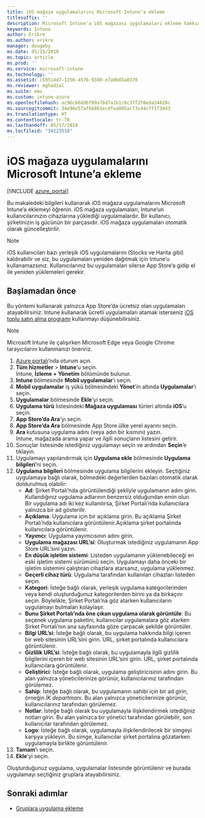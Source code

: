 ```yaml
---
title: iOS mağaza uygulamalarını Microsoft Intune’a ekleme
titlesuffix: ''
description: Microsoft Intune'a iOS mağazası uygulamaları ekleme hakkında bilgi edinin.
keywords: Intune
author: Erikre
ms.author: erikre
manager: dougeby
ms.date: 05/15/2018
ms.topic: article
ms.prod: ''
ms.service: microsoft-intune
ms.technology: ''
ms.assetid: c59514d7-1256-4576-9380-e7a0b85a0378
ms.reviewer: mghadial
ms.suite: ems
ms.custom: intune-azure
ms.openlocfilehash: ac96c66dd6f09a7bd7a1b1c8c37f2f0eda24828c
ms.sourcegitcommit: 34e96e57af6b861ecdfea085acf3c44cff1f3d43
ms.translationtype: HT
ms.contentlocale: tr-TR
ms.lasthandoff: 05/17/2018
ms.locfileid: "34223518"
---
```

# <a name="add-ios-store-apps-to-microsoft-intune"></a>iOS mağaza uygulamalarını Microsoft Intune’a ekleme

[!INCLUDE [azure_portal](./includes/azure_portal.md)]

Bu makaledeki bilgileri kullanarak iOS mağaza uygulamalarını Microsoft Intune’a eklemeyi öğrenin. iOS mağaza uygulamaları, Intune’un kullanıcılarınızın cihazlarına yüklediği uygulamalardır. Bir kullanıcı, şirketinizin iş gücünün bir parçasıdır. iOS mağaza uygulamaları otomatik olarak güncelleştirilir.

>[!NOTE]
>iOS kullanıcıları bazı yerleşik iOS uygulamalarını (Stocks ve Harita gibi) kaldırabilir ve siz, bu uygulamaları yeniden dağıtmak için Intune’u kullanamazsınız. Kullanıcılarınız bu uygulamaları silerse App Store’a gidip el ile yeniden yüklemeleri gerekir.

## <a name="before-you-start"></a>Başlamadan önce

Bu yöntemi kullanarak yalnızca App Store’da ücretsiz olan uygulamaları atayabilirsiniz. Intune kullanarak ücretli uygulamaları atamak isterseniz [iOS toplu satın alma programı](vpp-apps-ios.md) kullanmayı düşünebilirsiniz.

>[!NOTE]
>Microsoft Intune ile çalışırken Microsoft Edge veya Google Chrome tarayıcılarını kullanmanızı öneririz.

1. [Azure portalı](https://portal.azure.com)’nda oturum açın.
2. **Tüm hizmetler** > **Intune**’u seçin.  
    Intune, **İzleme + Yönetim** bölümünde bulunur.
3. **Intune** bölmesinde **Mobil uygulamalar**’ı seçin.
4. **Mobil uygulamalar** iş yükü bölmesindeki **Yönet**'in altında **Uygulamalar**’ı seçin.
5. **Uygulamalar** bölmesinde **Ekle**’yi seçin.
6. **Uygulama türü** listesindeki **Mağaza uygulaması** türleri altında **iOS**’u seçin.
7. **App Store’da Ara**’yı seçin.
8. **App Store’da Ara** bölmesinde App Store ülke yerel ayarını seçin.
9. **Ara** kutusuna uygulama adını (veya adın bir kısmını) yazın.  
    Intune, mağazada arama yapar ve ilgili sonuçların listesini getirir.
10. Sonuçlar listesinde istediğiniz uygulamayı seçin ve ardından **Seçin**’e tıklayın.
11. Uygulamayı yapılandırmak için **Uygulama ekle** bölmesinde **Uygulama bilgileri**’ni seçin.
12. **Uygulama bilgileri** bölmesinde uygulama bilgilerini ekleyin. Seçtiğiniz uygulamaya bağlı olarak, bölmedeki değerlerden bazıları otomatik olarak doldurulmuş olabilir:
    - **Ad**: Şirket Portalı’nda görüntülendiği şekliyle uygulamanın adını girin. Kullandığınız uygulama adlarının benzersiz olduğundan emin olun. Bir uygulama adı iki kez kullanılırsa, Şirket Portalı’nda kullanıcılara yalnızca bir ad gösterilir.
    - **Açıklama**: Uygulama için bir açıklama girin. Bu açıklama Şirket Portalı’nda kullanıcılara görüntülenir.Açıklama şirket portalında kullanıcılara görüntülenir.
    - **Yayımcı**: Uygulama yayımcısının adını girin.
    - **Uygulama mağazası URL’si**: Oluşturmak istediğiniz uygulamanın App Store URL’sini yazın.
    - **En düşük işletim sistemi**: Listeden uygulamanın yüklenebileceği en eski işletim sistemi sürümünü seçin. Uygulamayı daha önceki bir işletim sistemini çalıştıran cihazlara atarsanız, uygulama yüklenmez.
    - **Geçerli cihaz türü**: Uygulama tarafından kullanılan cihazları listeden seçin.
    - **Kategori**: İsteğe bağlı olarak, yerleşik uygulama kategorilerinden veya kendi oluşturduğunuz kategorilerden birini ya da birkaçını seçin. Böylelikle, Şirket Portalı’na göz atarken kullanıcıların uygulamayı bulmaları kolaylaşır.
    - **Bunu Şirket Portalı’nda öne çıkan uygulama olarak görüntüle**: Bu seçenek uygulama paketini, kullanıcılar uygulamalara göz atarken Şirket Portalı’nın ana sayfasında göze çarpacak şekilde görüntüler.
    - **Bilgi URL’si**: İsteğe bağlı olarak, bu uygulama hakkında bilgi içeren bir web sitesinin URL’sini girin. URL, şirket portalında kullanıcılara görüntülenir.
    - **Gizlilik URL’si**: İsteğe bağlı olarak, bu uygulamayla ilgili gizlilik bilgilerini içeren bir web sitesinin URL’sini girin. URL, şirket portalında kullanıcılara görüntülenir.
    - **Geliştirici**: İsteğe bağlı olarak, uygulama geliştiricisinin adını girin. Bu alan yalnızca yöneticilerinize görünür, kullanıcılarınız tarafından görülemez.
    - **Sahip**: İsteğe bağlı olarak, bu uygulamanın sahibi için bir ad girin, örneğin *İK departmanı*. Bu alan yalnızca yöneticilerinize görünür, kullanıcılarınız tarafından görülemez.
    - **Notlar**: İsteğe bağlı olarak bu uygulamayla ilişkilendirmek istediğiniz notları girin. Bu alan yalnızca bir yönetici tarafından görülebilir, son kullanıcılar tarafından görülemez.
    - **Logo**: İsteğe bağlı olarak, uygulamayla ilişkilendirilecek bir simgeyi karşıya yükleyin. Bu simge, kullanıcılar şirket portalına gözatarken uygulamayla birlikte görüntülenir.
13. **Tamam**’ı seçin.
14. **Ekle**’yi seçin.

Oluşturduğunuz uygulama, uygulamalar listesinde görüntülenir ve burada uygulamayı seçtiğiniz gruplara atayabilirsiniz.

## <a name="next-steps"></a>Sonraki adımlar

- [Gruplara uygulama ekleme](apps-deploy.md)
